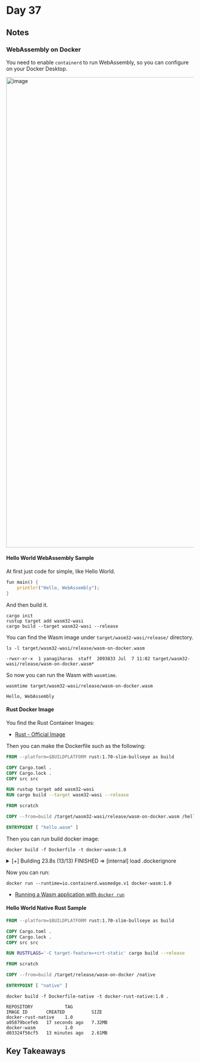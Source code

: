 # Day 37

## Notes

### WebAssembly on Docker

You need to enable `containerd` to run WebAssembly, so you can configure on your Docker Desktop.

<img width="1261" alt="image" src="https://github.com/shinyay/100DaysOfLearnRustInOneMonthOfLunches/assets/3072734/c3212e9b-45ba-4c7d-9ec5-36654aee6555">

#### Hello World WebAssembly Sample

At first just code for simple, like Hello World.

```rust
fun main() {
    println!("Hello, WebAssembly");
}
```

And then build it.

```shell
cargo init
rustup target add wasm32-wasi
cargo build --target wasm32-wasi --release
```

You can find the Wasm image under `target/wasm32-wasi/release/` directory.

```shell
ls -l target/wasm32-wasi/release/wasm-on-docker.wasm
```

```shell
-rwxr-xr-x  1 yanagiharas  staff  2093833 Jul  7 11:02 target/wasm32-wasi/release/wasm-on-docker.wasm*
```

So now you can run the Wasm with `wasmtime`.

```shell
wasmtime target/wasm32-wasi/release/wasm-on-docker.wasm
```

```shell
Hello, WebAssembly
```

#### Rust Docker Image

You find the Rust Container Images:

- [Rust - Official Image](https://hub.docker.com/_/rust)

Then you can make the Dockerfile such as the following:

```dockerfile
FROM --platform=$BUILDPLATFORM rust:1.70-slim-bullseye as build

COPY Cargo.toml .
COPY Cargo.lock .
COPY src src

RUN rustup target add wasm32-wasi
RUN cargo build --target wasm32-wasi --release

FROM scratch

COPY --from=build /target/wasm32-wasi/release/wasm-on-docker.wasm /hello.wasm

ENTRYPOINT [ "hello.wasm" ]
```

Then you can run build docker image:

```shell
docker build -f Dockerfile -t docker-wasm:1.0
```

<details>
<summary>[+] Building 23.8s (13/13) FINISHED
 => [internal] load .dockerignore</summary>

```shell
[+] Building 23.8s (13/13) FINISHED
 => [internal] load .dockerignore                                                                                                                                                                    0.0s
 => => transferring context: 2B                                                                                                                                                                      0.0s
 => [internal] load build definition from Dockerfile                                                                                                                                                 0.0s
 => => transferring dockerfile: 356B                                                                                                                                                                 0.0s
 => [internal] load metadata for docker.io/library/rust:1.70-slim-bullseye                                                                                                                           3.4s
 => [auth] library/rust:pull token for registry-1.docker.io                                                                                                                                          0.0s
 => [build 1/6] FROM docker.io/library/rust:1.70-slim-bullseye@sha256:d1f62de1372e7103b9973848c3f873abfb73a6668ce4b0af2fe57fd9e32178b8                                                              11.4s
 => => resolve docker.io/library/rust:1.70-slim-bullseye@sha256:d1f62de1372e7103b9973848c3f873abfb73a6668ce4b0af2fe57fd9e32178b8                                                                     0.0s
 => => sha256:3d32f2bb54c4b0263c632cc36fefdc8b536380d3d8f0a7445ba644fc60bd775c 251.51MB / 251.51MB                                                                                                   5.1s
 => => sha256:9d21b12d5fab9ab82969054d72411ce627c209257df64b6057016c981e163c30 31.42MB / 31.42MB                                                                                                     1.2s
 => => extracting sha256:9d21b12d5fab9ab82969054d72411ce627c209257df64b6057016c981e163c30                                                                                                            2.6s
 => => extracting sha256:3d32f2bb54c4b0263c632cc36fefdc8b536380d3d8f0a7445ba644fc60bd775c                                                                                                            6.3s
 => [internal] load build context                                                                                                                                                                    0.0s
 => => transferring context: 423B                                                                                                                                                                    0.0s
 => [build 2/6] COPY Cargo.toml .                                                                                                                                                                    0.3s
 => [build 3/6] COPY Cargo.lock .                                                                                                                                                                    0.0s
 => [build 4/6] COPY src src                                                                                                                                                                         0.0s
 => [build 5/6] RUN rustup target add wasm32-wasi                                                                                                                                                    5.4s
 => [build 6/6] RUN cargo build --target wasm32-wasi --release                                                                                                                                       0.5s
 => [stage-1 1/1] COPY --from=build /target/wasm32-wasi/release/wasm-on-docker.wasm /hello.wasm                                                                                                      0.0s
 => exporting to image                                                                                                                                                                               0.2s
 => => exporting layers                                                                                                                                                                              0.1s
 => => exporting manifest sha256:822539c4ef50a92108df5803fd2ded1cc870ee5053ae2071c06d22c0b99f928d                                                                                                    0.0s
 => => exporting config sha256:f11794d089d13614297ac9a50a1ff57427098d04d121f0bda9498f535643d1e1                                                                                                      0.0s
 => => exporting attestation manifest sha256:a3bfcc8dec452e41cb6a1ab5f2412374106ae196f8d57cc808efd216e21766d3                                                                                        0.0s
 => => exporting manifest list sha256:11e66d7f7ba5a3b70e4c8d66a03725062b91c55f479fa03a0cc2e2d310b2ddb4                                                                                               0.0s
 => => naming to docker.io/library/docker-wasm:1.0                                                                                                                                                   0.0s
 => => unpacking to docker.io/library/docker-wasm:1.0
```
</details>

Now you can run:

```shell
docker run --runtime=io.containerd.wasmedge.v1 docker-wasm:1.0
```

- [Running a Wasm application with `docker run`](https://docs.docker.com/desktop/wasm/#running-a-wasm-application-with-docker-run)

#### Hello World Native Rust Sample

```dockerfile
FROM --platform=$BUILDPLATFORM rust:1.70-slim-bullseye as build

COPY Cargo.toml .
COPY Cargo.lock .
COPY src src

RUN RUSTFLAGS='-C target-feature=+crt-static' cargo build --release

FROM scratch

COPY --from=build /target/release/wasm-on-docker /native

ENTRYPOINT [ "native" ]
```

```shell
docker build -f Dockerfile-native -t docker-rust-native:1.0 .
```

```shell
REPOSITORY            TAG                                                     IMAGE ID       CREATED          SIZE
docker-rust-native    1.0                                                     a05879bcefeb   17 seconds ago   7.32MB
docker-wasm           1.0                                                     d03324f56cf5   13 minutes ago   2.61MB
```

## Key Takeaways
